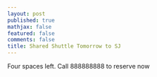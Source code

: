```yaml
---
layout: post
published: true
mathjax: false
featured: false
comments: false
title: Shared Shuttle Tomorrow to SJ
---
```

Four spaces left. Call 888888888 to reserve now